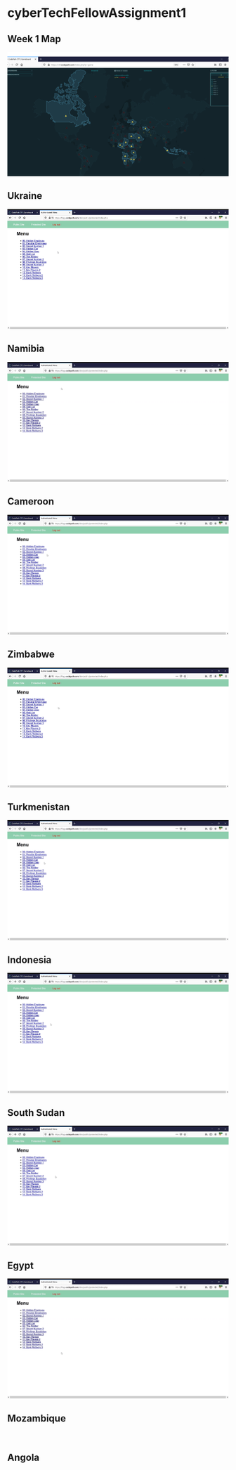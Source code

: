 # cyberTechFellowAssignment1

## Week 1 Map
<img src='CTFWEEK1.png' title='week1' width='' alt='' />

## Ukraine 
<img src='Ukraine-HiddenEmployee.gif' title='Ukraine' width='' alt='' />


## Namibia
<img src='Secret1-Namibia.gif' title='Namibia' width='' alt='' />

## Cameroon
<img src='Cameroon-HiddenCar.gif' title='Cameroon' width='' alt='' />

## Zimbabwe
<img src='Zimbabwe-PeculiarEmployee.gif' title='Zimbabwe' width='' alt='' />

## Turkmenistan
<img src='HiddenUser-Turk.gif' title='Turkministan' width='' alt='' />


## Indonesia
<img src='Riddler-Indonesia.gif' title='Indonesia' width='' alt='' />


## South Sudan
<img src='SouthSudan-PrivEscal.gif' title='SouthSudan' width='' alt='' />

## Egypt
<img src='Kp2.gif' title='Egypt' width='' alt='' />


## Mozambique
<img src='BankRobbers1-Mozambique.gif' title='Mozambique' width='' alt='' />

## Angola
<img src='BankRObbers2-Angola.gif' title='Angola' width='' alt='' />
